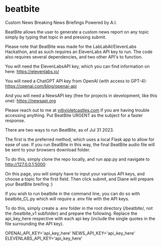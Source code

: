 # beatbite

Custom News Breaking News Briefings Powered by A.I.

BeatBite allows the user to generate a custom news report on any topic simply by typing that topic in and pressing submit.

Please note that BeatBite was made for the LabLabAI/ElevenLabs Hackathon, and as such requires an ElevenLabs API key to run. The code also requires several dependencies, and two other API's to function.

You will need the ElevenLabsAPI key, which you can find information on here: https://elevenlabs.io/

You will need a ChatGPT API key from OpenAI (with access to GPT-4): https://openai.com/blog/openai-api

And you will need a NewsAPI key (free for projects in development, like this one): https://newsapi.org


Please reach out to me at v@violetcastles.com if you are having trouble accessing anything. Put BeatBite URGENT as the subject for a faster response.

There are two ways to run BeatBite, as of Jul 31 2023.

The first is the preferred method, which uses a local Flask app to allow for ease of use. If you run BeatBite in this way, the final BeatBite audio file will be sent to your browsers download folder.

To do this, simply clone the repo locally, and run app.py and navigate to http://127.0.0.1:5000

On this page, you will simply have to input your various API keys, and choose a topic for the first field. Then click submit, and Diane will prepare your BeatBite breifing :)

If you wish to run beatbite in the command line, you can do so with beatbite_CL.py which will require a .env file with the API keys.

To do this, simply create a .env folder in the root directory (/beatbite/, not the /beatbite_v1 subfolder) and prepare the following.
Replace the api_key_here respective with each api key (include the single quotes in the file surrounding the API key).

OPENAI_API_KEY='api_key_here'
NEWS_API_KEY='api_key_here'
ELEVENLABS_API_KEY='api_key_here'
